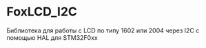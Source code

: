 # FoxLCD_I2C
Библиотека для работы с LCD по типу 1602 или 2004 через I2C с помощью HAL для STM32F0xx
